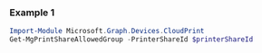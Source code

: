 ### Example 1
``` powershell
Import-Module Microsoft.Graph.Devices.CloudPrint
Get-MgPrintShareAllowedGroup -PrinterShareId $printerShareId
```
